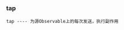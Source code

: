 ### tap

`tap ---- 为源Observable上的每次发送，执行副作用`

<code src="../../code/operators/tool/tap.tsx"></code>
